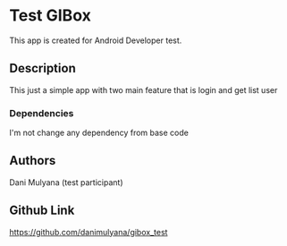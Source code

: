 # Test GIBox

This app is created for Android Developer test.

## Description

This just a simple app with two main feature that is login and get list user

### Dependencies

I'm not change any dependency from base code

## Authors

Dani Mulyana (test participant)

## Github Link

https://github.com/danimulyana/gibox_test
